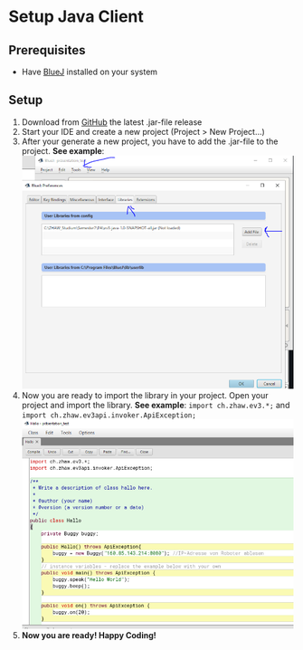 # Setup Java Client

## Prerequisites

- Have [BlueJ](https://www.bluej.org/) installed on your system


## Setup

1. Download from [GitHub](https://github.com/PA-arslasel-machitic/EV3-API/releases/) the latest .jar-file release
2. Start your IDE and create a new project (Project > New Project...)
3. After your generate a new project, you have to add the .jar-file to the project. **See example**:
![image info](./picture/IDE_add_library.png)
4. Now you are ready to import the library in your project. Open your project and import the library. **See example**: `import ch.zhaw.ev3.*;` and `import ch.zhaw.ev3api.invoker.ApiException;` ![image info](./picture/import_library.png)
5. **Now you are ready! Happy Coding!**